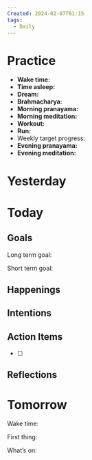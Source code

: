 ```yaml
---
Created: 2024-02-07T01:15
tags:
  - Daily
---
```

# Practice

- **Wake time:**
- **Time asleep:**
- **Dream:**
- **Brahmacharya**:
- **Morning pranayama:**
- **Morning meditation:**
- **Workout:**
- **Run:**
- Weekly target progress:
- **Evening pranayama:**
- **Evening meditation:**

# Yesterday

# Today

## Goals

Long term goal:

Short term goal:

## Happenings

## Intentions

## Action Items

- [ ]

## Reflections

# Tomorrow

Wake time:

First thing:

What’s on: